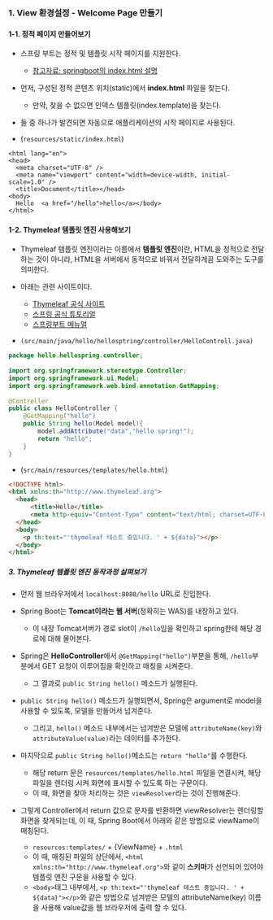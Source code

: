 ### 1. View 환경설정 - Welcome Page 만들기

#### 1-1. 정적 페이지 만들어보기

- 스프링 부트는 정적 및 템플릿 시작 페이지를 지원한다.
  - [참고자료: springboot의 index.html 설명](https://docs.spring.io/spring-boot/docs/current/reference/html/web.html#web)

- 먼저, 구성된 정적 콘텐츠 위치(static)에서 **index.html** 파일을 찾는다.
  - 만약, 찾을 수 없으면 인덱스 템플릿(index.template)을 찾는다.

- 둘 중 하나가 발견되면 자동으로 애플리케이션의 시작 페이지로 사용된다.

- (`resources/static/index.html`)
```    
<html lang="en">  
<head>  
  <meta charset="UTF-8" />  
  <meta name="viewport" content="width=device-width, initial-scale=1.0" />  
  <title>Document</title></head>  
<body>  
  Hello  <a href="/hello">hello</a></body>  
</html>  
```


#### 1-2. Thymeleaf 템플릿 엔진 사용해보기

- Thymeleaf 템플릿 엔진이라는 이름에서 **템플릿 엔진**이란, HTML을 정적으로 전달하는 것이 아니라, HTML을 서버에서 동적으로 바꿔서 전달하게끔 도와주는 도구를 의미한다.

- 아래는 관련 사이트이다.
  - [Thymeleaf 공식 사이트](https://www.thymeleaf.org/)
  - [스프링 공식 튜토리얼](https://spring.io/guides/gs/serving-web-content/)
  - [스프링부트 메뉴얼](https://docs.spring.io/spring-boot/docs/2.3.1.RELEASE/reference/html/spring-boot-features.html#boot-features-spring-mvc-template-engines )

- `(src/main/java/hello/hellosptring/controller/HelloControll.java)`
```java
package hello.hellospring.controller;  
  
import org.springframework.stereotype.Controller;  
import org.springframework.ui.Model;  
import org.springframework.web.bind.annotation.GetMapping;  
   
@Controller  
public class HelloController {  
    @GetMapping("hello")    
    public String hello(Model model){
        model.addAttribute("data","hello spring!");
        return "hello";  
    }
}  
```  

- (`src/main/resources/templates/hello.html`)
```html
<!DOCTYPE html>   
<html xmlns:th="http://www.thymeleaf.org">  
  <head>
      <title>Hello</title>
	  <meta http-equiv="Content-Type" content="text/html; charset=UTF-8" />
  </head>  
  <body>  
    <p th:text="'thymeleaf 테스트 중입니다. ' + ${data}"></p>  
  </body>
</html>  
```  


##### 3. Thymeleaf 템플릿 엔진 동작과정 살펴보기

- 먼저 웹 브라우저에서 `localhost:8080/hello` URL로 진입한다.

- Spring Boot는 **Tomcat이라는 웹 서버**(정확히는 WAS)를 내장하고 있다.
  - 이 내장 Tomcat서버가 경로 slot이 `/hello`임을 확인하고 spring한테 해당 경로에 대해 물어본다.

- Spring은 **HelloController**에서 `@GetMapping("hello")`부분을 통해, `/hello`부분에서 GET 요청이 이루어짐을 확인하고 매칭을 시켜준다.
  - 그 결과로 `public String hello()` 메소드가 실행된다.

- `public String hello()` 메소드가 실행되면서, Spring은 argument로 model을 사용할 수 있도록, 모델을 만들어서 넘겨준다.
  - 그리고, `hello()` 메소드 내부에서는 넘겨받은 모델에 `attributeName(key)`와 `attributeValue(value)`라는 데이터를 추가한다.

- 마지막으로 `public String hello()`메소드는 `return "hello"`를 수행한다.
  - 해당 return 문은 `resources/templates/hello.html` 파일을 연결시켜, 해당 파일을 렌더링 시켜 화면에 표시할 수 있도록 하는 구문이다.
  - 이 때, 화면을 찾아 처리하는 것은 `viewResolver`라는 것이 진행해준다.

- 그렇게 Controller에서 return 값으로 문자를 반환하면 viewResolver는 렌더링할 화면을 찾게되는데, 이 때, Spring Boot에서 아래와 같은 방법으로 viewName이 매칭된다.
  - `resources:templates/` + {ViewName} + `.html`
  - 이 때, 매칭된 파일의 상단에서, `<html xmlns:th="http://www.thymeleaf.org">`와 같이 **스키마**가 선언되어 있어야 템플릿 엔진 구문을 사용할 수 있다.
  - `<body>`태그 내부에서, `<p th:text="'thymeleaf 테스트 중입니다. ' + ${data}"></p>`와 같은 방법으로 넘겨받은 모델의 attributeName(key) 이름을 사용해 value값을 웹 브라우저에 출력 할 수 있다.